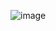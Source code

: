 ![image](https://s3.amazonaws.com/alx-intranet.hbtn.io/uploads/medias/2020/9/01c5a1e3f29d290b188d34be5cf534d3255058a7.png)
